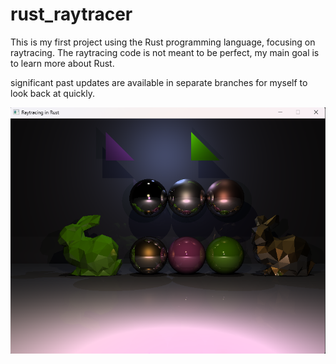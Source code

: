 # rust_raytracer

This is my first project using the Rust programming language, focusing on raytracing.
The raytracing code is not meant to be perfect, my main goal is to learn more about Rust.

significant past updates are available in separate branches for myself to look back at quickly.

![Alt text](rust_raytracing.png?raw=true "Render output")

